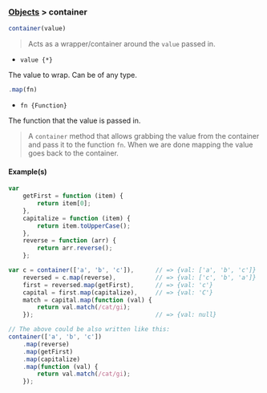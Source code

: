 ### [Objects](../) > container

```js
container(value)
```

> Acts as a wrapper/container around the `value` passed in.

- <code>value {\*}</code>

The value to wrap. Can be of any type.

```js
.map(fn)
```

- <code>fn {Function}</code>

The function that the value is passed in.

> A `container` method that allows grabbing the value from the container and pass it to the function `fn`. When we are done mapping the value goes back to the container.

#### Example(s)

```js
var
    getFirst = function (item) {
        return item[0];
    },
    capitalize = function (item) {
        return item.toUpperCase();
    },
    reverse = function (arr) {
        return arr.reverse();
    };

var c = container(['a', 'b', 'c']),      // => {val: ['a', 'b', 'c']}
    reversed = c.map(reverse),           // => {val: ['c', 'b', 'a']}
    first = reversed.map(getFirst),      // => {val: 'c'}
    capital = first.map(capitalize),     // => {val: 'C'}
    match = capital.map(function (val) {
        return val.match(/cat/gi);
    });                                  // => {val: null}

// The above could be also written like this:
container(['a', 'b', 'c'])
    .map(reverse)
    .map(getFirst)
    .map(capitalize)
    .map(function (val) {
        return val.match(/cat/gi);
    });
```
